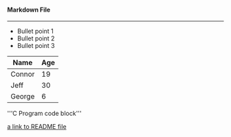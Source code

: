 #### Markdown File
-----------

* Bullet point 1
* Bullet point 2
* Bullet point 3

| Name   |  Age |
| -------|------|
| Connor |  19  |
| Jeff   |  30  |
| George |  6   |

'''C Program code block'''









[a link to README file](README.md) 
